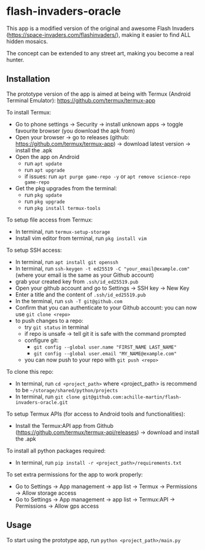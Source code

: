 # flash-invaders-oracle

This app is a modified version of the original and awesome Flash Invaders (https://space-invaders.com/flashinvaders/), making it easier to find ALL hidden mosaics.

The concept can be extended to any street art, making you become a real hunter.

## Installation

The prototype version of the app is aimed at being with Termux (Android Terminal Emulator): https://github.com/termux/termux-app

To install Termux:
* Go to phone settings -> Security -> install unknown apps -> toggle favourite browser (you download the apk from)
* Open your browser -> go to releases (github: https://github.com/termux/termux-app) -> download latest version -> install the .apk
* Open the app on Android
  * run `apt update`
  * run `apt upgrade`
  * if issues: run `apt purge game-repo -y` or `apt remove science-repo game-repo`
* Get the pkg upgrades from the terminal:   
  * run `pkg update`
  * run `pkg upgrade`
  * run `pkg install termux-tools`

To setup file access from Termux:
* In terminal, run `termux-setup-storage`
* Install vim editor from terminal, run `pkg install vim`

To setup SSH access:
* In terminal, run `apt install git openssh`
* In terminal, run `ssh-keygen -t ed25519 -C "your_email@example.com"` (where your email is the same as your Github account)
* grab your created key from `.ssh/id_ed25519.pub`
* Open your github account and go to Settings → SSH key → New Key
* Enter a title and the content of  `.ssh/id_ed25519.pub`
* In the terminal, run `ssh -T git@github.com`
* Confirm that you can authenticate to your Github account: you can now use `git clone <repo>`
* to push changes to a repo:
  * try `git status` in terminal
  * if repo is unsafe → tell git it is safe with the command prompted
  * configure git:
    * `git config --global user.name "FIRST_NAME LAST_NAME"`
    * `git config --global user.email "MY_NAME@example.com"`
  * you can now push to your repo with `git push <repo>`

To clone this repo:
* In terminal, run `cd <project_path>` where <project_path> is recommend to be `~/storage/shared/python/projects`
* In terminal, run `git clone git@github.com:achille-martin/flash-invaders-oracle.git`

To setup Termux APIs (for access to Android tools and functionalities):
* Install the Termux:API app from Github (https://github.com/termux/termux-api/releases) -> download and install the .apk

To install all python packages required:
* In terminal, run `pip install -r <project_path>/requirements.txt`

To set extra permissions for the app to work properly:
* Go to Settings -> App management -> app list -> Termux -> Permissions -> Allow storage access
* Go to Settings -> App management -> app list -> Termux:API -> Permissions -> Allow gps access

## Usage

To start using the prototype app, run `python <project_path>/main.py`
